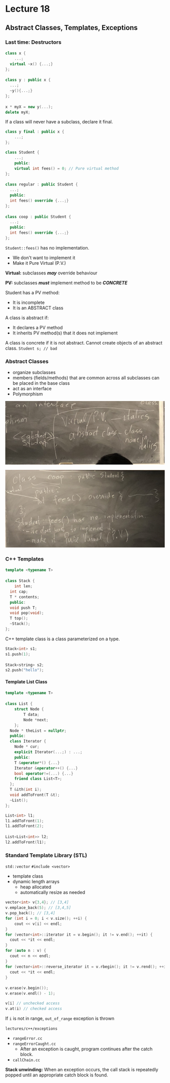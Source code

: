 # Lecture 18

## Abstract Classes, Templates, Exceptions

### Last time: Destructors

```cpp
class x {
	...;
  virtual ~x() {...;}
};

class y : public x {
  ...;
  ~y(){...;}
};

x * myX = new y(...);
delete myX;
```

If a class will never have a subclass, declare it final.

```cpp
class y final : public x {
	...;
};
```



```cpp
class Student {
	...;
	public:
	virtual int fees() = 0; // Pure virtual method
};

class regular : public Student {
  ...;
  public:
  int fees() override {...;}
};

class coop : public Student {
  ...;
  public:
  int fees() override {...;}
};
```

`Student::fees()` has no implementation.

- We don't want to implement it
- Make it Pure Virtual (P.V.)

**Virtual:** subclasses ***may*** override behaviour

**PV:** subclasses ***must*** implement method to be ***CONCRETE***

Student has a PV method:

- It is incomplete
- It is an ABSTRACT class

A class is abstract if:

- It declares a PV method
- It inherits PV method(s) that it does not implement

A class is concrete if it is not abstract. Cannot create objects of an abstract class. `Student s; // bad`

### Abstract Classes

- organize subclasses
- members (fields/methods) that are common across all subclasses can be placed in the base class
- act as an interface
- Polymorphism

![CODE_1](./Pictures/CODE_1.jpg)

![CODE_2](./Pictures/CODE_2.jpg)



### C++ Templates

```cpp
template <typename T>

class Stack {
	int len;
  int cap;
  T * contents;
  public:
  void push T;
  void pop(void);
  T top();
  ~Stack();
};
```

C++ template class is a class parameterized on a type.

```cpp
Stack<int> s1;
s1.push(1);

Stack<string> s2;
s2.push("hello");
```

#### Template List Class

```cpp
template <typename T>

class List {
	struct Node {
		T data;
		Node *next;
	};
  Node * theList = nullptr;
  public:
  class Iterator {
    Node * cur;
    explicit Iterator(...;) : ...;
    public:
    T &operator*() {...}
    Iterator &operator++() {...}
    bool operator!=(...) {...}
    friend class List<T>;
  };
  T &ith(int i);
  void addToFront(T &t);
  ~List();
};
```

```cpp
List<int> l1;
l1.addToFront(1);
l1.addToFront(2);

List<List<int>> l2;
l2.addToFront(l1);
```

### Standard Template Library (STL)

`std::vector` `#include <vector>`

- template class
- dynamic length arrays
  - heap allocated
  - automatically resize as needed

```cpp
vector<int> v{3,4}; // [3,4]
v.emplace_back(5); // [3,4,5]
v.pop_back(); // [3,4]
for (int i = 0; i < v.size(); ++i) {
	cout << v[i] << endl;
}
for (vector<int>::iterator it = v.begin(); it != v.end(); ++it) {
  cout << *it << endl;
}
for (auto n : v) {
  cout << n << endl;
}
for (vector<int>::reverse_iterator it = v.rbegin(); it != v.rend(); ++it) {
  cout << *it << endl;
}

v.erase(v.begin());
v.erase(v.endl() - 1);
```

```cpp
v[i] // unchecked access
v.at(i) // checked access
```

If `i` is not in range, `out_of_range` exception is thrown

`lectures/c++/exceptions`

- `rangeError.cc`
- `rangeErrorCaught.cc`
  - After an exception is caught, program continues after the catch block.
- `callChain.cc`

**Stack unwinding:** When an exception occurs, the call stack is repeatedly popped until an appropriate catch block is found.

